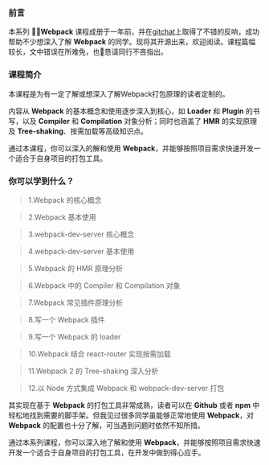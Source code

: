 ### 前言
本系列 **Webpack** 课程成册于一年前，并在[gitchat](https://gitbook.cn/gitchat/column/59f57e2549cd43306135e255)上取得了不错的反响，成功帮助不少想深入了解 **Webpack** 的同学。现将其开源出来，欢迎阅读。课程篇幅较长，文中错误在所难免，也恳请同行不吝指出。

### 课程简介
本课程是为有一定了解或想深入了解Webpack打包原理的读者定制的。

内容从 **Webpack** 的基本概念和使用逐步深入到核心，如 **Loader** 和 **Plugin** 的书写，以及 **Compiler** 和 **Compilation** 对象分析；同时也涵盖了 **HMR** 的实现原理及 **Tree-shaking**、按需加载等高级知识点。

通过本课程，你可以深入的解和使用 **Webpack**，并能够按照项目需求快速开发一个适合于自身项目的打包工具。

### 你可以学到什么？
> 1.Webpack 的核心概念

> 2.Webpack 基本使用

> 3.webpack-dev-server 核心概念

> 4.webpack-dev-server 基本使用

> 5.Webpack 的 HMR 原理分析

> 6.Webpack 中的 Compiler 和 Compilation 对象

> 7.Webpack 常见插件原理分析

> 8.写一个 Webpack 插件

> 9.写一个 Webpack 的 loader

> 10.Webpack 结合 react-router 实现按需加载

> 11.Webpack 2 的 Tree-shaking 深入分析

> 12.以 Node 方式集成 Webpack 和 webpack-dev-server 打包

其实现在基于 **Webpack** 的打包工具非常成熟，读者可以在 **Github** 或者 **npm** 中轻松地找到需要的脚手架。但我见过很多同学虽能够正常地使用 **Webpack**，对 **Webpack** 的配置也十分了解，可当遇到问题时依然不知所措。

通过本系列课程，你可以深入地了解和使用 **Webpack**，并能够按照项目需求快速开发一个适合于自身项目的打包工具，在开发中做到得心应手。
